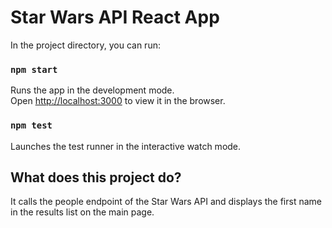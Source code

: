 # Star Wars API React App

In the project directory, you can run:

### `npm start`

Runs the app in the development mode.\
Open [http://localhost:3000](http://localhost:3000) to view it in the browser.

### `npm test`

Launches the test runner in the interactive watch mode.

## What does this project do?

It calls the people endpoint of the Star Wars API and displays the first name in the results list on the main page.
